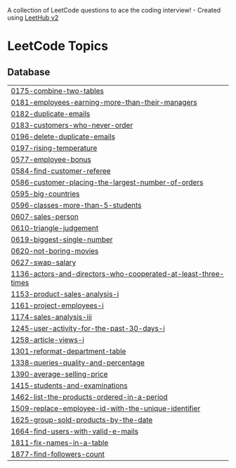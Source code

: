 A collection of LeetCode questions to ace the coding interview! - Created using [LeetHub v2](https://github.com/arunbhardwaj/LeetHub-2.0)
<!---LeetCode Topics Start-->
# LeetCode Topics
## Database
|  |
| ------- |
| [0175-combine-two-tables](https://github.com/GuruNiranjan0606/Leetcode-SQL-Problems/tree/master/0175-combine-two-tables) |
| [0181-employees-earning-more-than-their-managers](https://github.com/GuruNiranjan0606/Leetcode-SQL-Problems/tree/master/0181-employees-earning-more-than-their-managers) |
| [0182-duplicate-emails](https://github.com/GuruNiranjan0606/Leetcode-SQL-Problems/tree/master/0182-duplicate-emails) |
| [0183-customers-who-never-order](https://github.com/GuruNiranjan0606/Leetcode-SQL-Problems/tree/master/0183-customers-who-never-order) |
| [0196-delete-duplicate-emails](https://github.com/GuruNiranjan0606/Leetcode-SQL-Problems/tree/master/0196-delete-duplicate-emails) |
| [0197-rising-temperature](https://github.com/GuruNiranjan0606/Leetcode-SQL-Problems/tree/master/0197-rising-temperature) |
| [0577-employee-bonus](https://github.com/GuruNiranjan0606/Leetcode-SQL-Problems/tree/master/0577-employee-bonus) |
| [0584-find-customer-referee](https://github.com/GuruNiranjan0606/Leetcode-SQL-Problems/tree/master/0584-find-customer-referee) |
| [0586-customer-placing-the-largest-number-of-orders](https://github.com/GuruNiranjan0606/Leetcode-SQL-Problems/tree/master/0586-customer-placing-the-largest-number-of-orders) |
| [0595-big-countries](https://github.com/GuruNiranjan0606/Leetcode-SQL-Problems/tree/master/0595-big-countries) |
| [0596-classes-more-than-5-students](https://github.com/GuruNiranjan0606/Leetcode-SQL-Problems/tree/master/0596-classes-more-than-5-students) |
| [0607-sales-person](https://github.com/GuruNiranjan0606/Leetcode-SQL-Problems/tree/master/0607-sales-person) |
| [0610-triangle-judgement](https://github.com/GuruNiranjan0606/Leetcode-SQL-Problems/tree/master/0610-triangle-judgement) |
| [0619-biggest-single-number](https://github.com/GuruNiranjan0606/Leetcode-SQL-Problems/tree/master/0619-biggest-single-number) |
| [0620-not-boring-movies](https://github.com/GuruNiranjan0606/Leetcode-SQL-Problems/tree/master/0620-not-boring-movies) |
| [0627-swap-salary](https://github.com/GuruNiranjan0606/Leetcode-SQL-Problems/tree/master/0627-swap-salary) |
| [1136-actors-and-directors-who-cooperated-at-least-three-times](https://github.com/GuruNiranjan0606/Leetcode-SQL-Problems/tree/master/1136-actors-and-directors-who-cooperated-at-least-three-times) |
| [1153-product-sales-analysis-i](https://github.com/GuruNiranjan0606/Leetcode-SQL-Problems/tree/master/1153-product-sales-analysis-i) |
| [1161-project-employees-i](https://github.com/GuruNiranjan0606/Leetcode-SQL-Problems/tree/master/1161-project-employees-i) |
| [1174-sales-analysis-iii](https://github.com/GuruNiranjan0606/Leetcode-SQL-Problems/tree/master/1174-sales-analysis-iii) |
| [1245-user-activity-for-the-past-30-days-i](https://github.com/GuruNiranjan0606/Leetcode-SQL-Problems/tree/master/1245-user-activity-for-the-past-30-days-i) |
| [1258-article-views-i](https://github.com/GuruNiranjan0606/Leetcode-SQL-Problems/tree/master/1258-article-views-i) |
| [1301-reformat-department-table](https://github.com/GuruNiranjan0606/Leetcode-SQL-Problems/tree/master/1301-reformat-department-table) |
| [1338-queries-quality-and-percentage](https://github.com/GuruNiranjan0606/Leetcode-SQL-Problems/tree/master/1338-queries-quality-and-percentage) |
| [1390-average-selling-price](https://github.com/GuruNiranjan0606/Leetcode-SQL-Problems/tree/master/1390-average-selling-price) |
| [1415-students-and-examinations](https://github.com/GuruNiranjan0606/Leetcode-SQL-Problems/tree/master/1415-students-and-examinations) |
| [1462-list-the-products-ordered-in-a-period](https://github.com/GuruNiranjan0606/Leetcode-SQL-Problems/tree/master/1462-list-the-products-ordered-in-a-period) |
| [1509-replace-employee-id-with-the-unique-identifier](https://github.com/GuruNiranjan0606/Leetcode-SQL-Problems/tree/master/1509-replace-employee-id-with-the-unique-identifier) |
| [1625-group-sold-products-by-the-date](https://github.com/GuruNiranjan0606/Leetcode-SQL-Problems/tree/master/1625-group-sold-products-by-the-date) |
| [1664-find-users-with-valid-e-mails](https://github.com/GuruNiranjan0606/Leetcode-SQL-Problems/tree/master/1664-find-users-with-valid-e-mails) |
| [1811-fix-names-in-a-table](https://github.com/GuruNiranjan0606/Leetcode-SQL-Problems/tree/master/1811-fix-names-in-a-table) |
| [1877-find-followers-count](https://github.com/GuruNiranjan0606/Leetcode-SQL-Problems/tree/master/1877-find-followers-count) |
<!---LeetCode Topics End-->